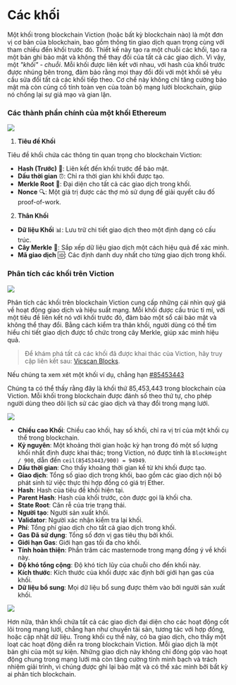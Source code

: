 # Các khối

Một khối trong blockchain Viction (hoặc bất kỳ blockchain nào) là một đơn vị cơ bản của blockchain, bao gồm thông tin giao dịch quan trọng cùng với tham chiếu đến khối trước đó. Thiết kế này tạo ra một chuỗi các khối, tạo ra một bản ghi bảo mật và không thể thay đổi của tất cả các giao dịch. Vì vậy, một *"khối" - chuỗi*. Mỗi khối được liên kết với nhau, với hash của khối trước được nhúng bên trong, đảm bảo rằng mọi thay đổi đối với một khối sẽ yêu cầu sửa đổi tất cả các khối tiếp theo. Cơ chế này không chỉ tăng cường bảo mật mà còn củng cố tính toàn vẹn của toàn bộ mạng lưới blockchain, giúp nó chống lại sự giả mạo và gian lận.

### Các thành phần chính của một khối Ethereum

![](https://lh7-us.googleusercontent.com/eln9I9CHeqGPvgib8ZW-L9l55ZZvKVDWCCdwiGySv5D465LhB8siEG734vbi_nMNx0459yjBQTrG8itmKdOd-hL4JwMkIEJ0esHzX9qqnRT9KiAa87vZxPVJ24bh8tJftC5J6ZEPeTK_pYuQPZuwiGI)

1. **Tiêu đề Khối**

Tiêu đề khối chứa các thông tin quan trọng cho blockchain Viction:

- **Hash (Trước)** 🔗: Liên kết đến khối trước để bảo mật.
- **Dấu thời gian** ⏰: Chỉ ra thời gian khi khối được tạo.
- **Merkle Root** 🌳: Đại diện cho tất cả các giao dịch trong khối.
- **Nonce** 🔍: Một giá trị được các thợ mỏ sử dụng để giải quyết câu đố proof-of-work.

2. **Thân Khối**

- **Dữ liệu Khối** 📊: Lưu trữ chi tiết giao dịch theo một định dạng có cấu trúc.
- **Cây Merkle** 🌲: Sắp xếp dữ liệu giao dịch một cách hiệu quả để xác minh.
- **Mã giao dịch** 🆔: Các định danh duy nhất cho từng giao dịch trong khối.

### Phân tích các khối trên Viction

![](https://raw.githubusercontent.com/POLearn/victionary-everything-about-viction/refs/heads/master/assets/blocks.png)

Phân tích các khối trên blockchain Viction cung cấp những cái nhìn quý giá về hoạt động giao dịch và hiệu suất mạng. Mỗi khối được cấu trúc tỉ mỉ, với một tiêu đề liên kết nó với khối trước đó, đảm bảo một sổ cái bảo mật và không thể thay đổi. Bằng cách kiểm tra thân khối, người dùng có thể tìm hiểu chi tiết giao dịch được tổ chức trong cây Merkle, giúp xác minh hiệu quả.

> Để khám phá tất cả các khối đã được khai thác của Viction, hãy truy cập liên kết sau: [Vicscan Blocks](https://www.vicscan.xyz/blocks).

Nếu chúng ta xem xét một khối ví dụ, chẳng hạn [#85453443](https://www.vicscan.xyz/block/85453443)

Chúng ta có thể thấy rằng đây là khối thứ 85,453,443 trong blockchain của Viction. Mỗi khối trong blockchain được đánh số theo thứ tự, cho phép người dùng theo dõi lịch sử các giao dịch và thay đổi trong mạng lưới.

![](https://raw.githubusercontent.com/POLearn/victionary-everything-about-viction/refs/heads/master/assets/header.png)

- **Chiều cao Khối**: Chiều cao khối, hay số khối, chỉ ra vị trí của một khối cụ thể trong blockchain.
- **Kỷ nguyên**: Một khoảng thời gian hoặc kỳ hạn trong đó một số lượng khối nhất định được khai thác; trong Viction, nó được tính là `BlockHeight / 900`, dẫn đến `ceil(85453443/900) = 94949`.
- **Dấu thời gian**: Cho thấy khoảng thời gian kể từ khi khối được tạo.
- **Giao dịch**: Tổng số giao dịch trong khối, bao gồm các giao dịch nội bộ phát sinh từ việc thực thi hợp đồng có giá trị Ether.
- **Hash**: Hash của tiêu đề khối hiện tại.
- **Parent Hash**: Hash của khối trước, còn được gọi là khối cha.
- **State Root**: Căn rễ của trie trạng thái.
- **Người tạo**: Người sản xuất khối.
- **Validator**: Người xác nhận kiểm tra lại khối.
- **Phí**: Tổng phí giao dịch cho tất cả giao dịch trong khối.
- **Gas Đã sử dụng**: Tổng số đơn vị gas tiêu thụ bởi khối.
- **Giới hạn Gas**: Giới hạn gas tối đa cho khối.
- **Tính hoàn thiện**: Phần trăm các masternode trong mạng đồng ý về khối này.
- **Độ khó tổng cộng**: Độ khó tích lũy của chuỗi cho đến khối này.
- **Kích thước**: Kích thước của khối được xác định bởi giới hạn gas của khối.
- **Dữ liệu bổ sung**: Mọi dữ liệu bổ sung được thêm vào bởi người sản xuất khối.

![](https://raw.githubusercontent.com/POLearn/victionary-everything-about-viction/refs/heads/master/assets/block-transactions.png)

Hơn nữa, thân khối chứa tất cả các giao dịch đại diện cho các hoạt động cốt lõi trong mạng lưới, chẳng hạn như chuyển tài sản, tương tác với hợp đồng, hoặc cập nhật dữ liệu. Trong khối cụ thể này, có ba giao dịch, cho thấy một loạt các hoạt động diễn ra trong blockchain Viction. Mỗi giao dịch là một bản ghi của một sự kiện. Những giao dịch này không chỉ đóng góp vào hoạt động chung trong mạng lưới mà còn tăng cường tính minh bạch và trách nhiệm giải trình, vì chúng được ghi lại bảo mật và có thể xác minh bởi bất kỳ ai phân tích blockchain.